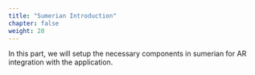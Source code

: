 ```yaml
---
title: "Sumerian Introduction"
chapter: false
weight: 20
---
```



In this part, we will setup the necessary components in sumerian for AR integration with the application.

 

